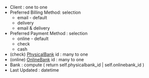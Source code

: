 
- Client : one to one
- Preferred Billing Method: selection
	- email - default
	- delivery
	- email & delivery
- Preferred Payment Method : selection
	- online - default
	- check
	- cash
- (check) [PhysicalBank](PhysicalBank.md) id : many to one
- (online) [OnlineBank](OnlineBank.md) id : many to one
- Bank : compute ( return self.physicalbank_id | self.onlinebank_id )
- Last Updated : datetime
